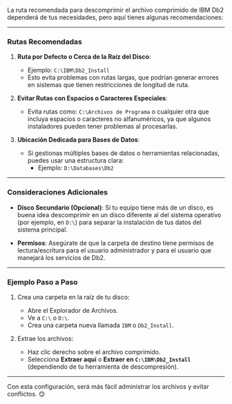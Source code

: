 La ruta recomendada para descomprimir el archivo comprimido de IBM Db2 dependerá de tus necesidades, pero aquí tienes algunas recomendaciones:

---

### **Rutas Recomendadas**
1. **Ruta por Defecto o Cerca de la Raíz del Disco**:
   - Ejemplo: `C:\IBM\Db2_Install`
   - Esto evita problemas con rutas largas, que podrían generar errores en sistemas que tienen restricciones de longitud de ruta.

2. **Evitar Rutas con Espacios o Caracteres Especiales**:
   - Evita rutas como: `C:\Archivos de Programa` o cualquier otra que incluya espacios o caracteres no alfanuméricos, ya que algunos instaladores pueden tener problemas al procesarlas.

3. **Ubicación Dedicada para Bases de Datos**:
   - Si gestionas múltiples bases de datos o herramientas relacionadas, puedes usar una estructura clara:
     - Ejemplo: `D:\Databases\Db2`

---

### **Consideraciones Adicionales**
- **Disco Secundario (Opcional)**:
  Si tu equipo tiene más de un disco, es buena idea descomprimir en un disco diferente al del sistema operativo (por ejemplo, en `D:\`) para separar la instalación de tus datos del sistema principal.
  
- **Permisos**:
  Asegúrate de que la carpeta de destino tiene permisos de lectura/escritura para el usuario administrador y para el usuario que manejará los servicios de Db2.

---

### **Ejemplo Paso a Paso**
1. Crea una carpeta en la raíz de tu disco:
   - Abre el Explorador de Archivos.
   - Ve a `C:\` o `D:\`.
   - Crea una carpeta nueva llamada `IBM` o `Db2_Install`.

2. Extrae los archivos:
   - Haz clic derecho sobre el archivo comprimido.
   - Selecciona **Extraer aquí** o **Extraer en `C:\IBM\Db2_Install`** (dependiendo de tu herramienta de descompresión).

---

Con esta configuración, será más fácil administrar los archivos y evitar conflictos. 😊